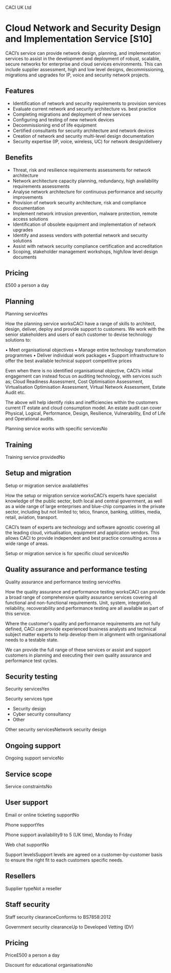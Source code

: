 CACI UK Ltd

Cloud Network and Security Design and Implementation Service [S10]
==================================================================

CACI’s service can provide network design, planning, and implementation services to assist in the development and deployment of robust, scalable, secure networks for enterprise and cloud services environments. This can include supplier assessment, high and low level designs, decommissioning, migrations and upgrades for IP, voice and security network projects.

Features
--------

* Identification of network and security requirements to provision services
* Evaluate current network and security architecture vs. best practice
* Completing migrations and deployment of new services
* Configuring and testing of new network devices
* Decommissioning end of life equipment
* Certified consultants for security architecture and network devices
* Creation of network and security multi-level design documentation
* Security expertise (IP, voice, wireless, UC) for network design/delivery

Benefits
--------

* Threat, risk and resilience requirements assessments for network architecture
* Network architecture capacity planning, redundancy, high availability requirements assessments
* Analyse network architecture for continuous performance and security improvements
* Provision of network security architecture, risk and compliance documentation
* Implement network intrusion prevention, malware protection, remote access solutions
* Identification of obsolete equipment and implementation of network upgrades
* Identify and assess vendors with potential network and security solutions
* Assist with network security compliance certification and accreditation
* Scoping, stakeholder management workshops, high/low level design documents

Pricing
-------

£500 a person a day

Planning
--------

Planning serviceYes

How the planning service worksCACI have a range of skills to architect, design, deliver, deploy and provide support to customers. We work with the senior stakeholders and users of each customer to devise technology solutions to:

• Meet organisational objectives
• Manage entire technology transformation programmes
• Deliver individual work packages
• Support infrastructure to offer the best available technical support competitive prices

Even when there is no identified organisational objective, CACI’s initial engagement can instead focus on auditing technology, with services such as; Cloud Readiness Assessment, Cost Optimisation Assessment, Virtualisation Optimisation Assessment, Virtual Network Assessment, Estate Audit etc.

The above will help identify risks and inefficiencies within the customers current IT estate and cloud consumption model. An estate audit can cover Physical, Logical, Performance, Design, Resilience, Vulnerability, End of Life and Operational audits.

Planning service works with specific servicesNo

Training
--------

Training service providedNo

Setup and migration
-------------------

Setup or migration service availableYes

How the setup or migration service worksCACI’s experts have specialist knowledge of the public sector, both local and central government, as well as a wide range of large enterprises and blue-chip companies in the private sector, including but not limited to; telco, finance, banking, utilities, media, retail, aviation, transport.

CACI’s team of experts are technology and software agnostic covering all the leading cloud, virtualisation, equipment and application vendors. This allows CACI to provide independent and best practice consulting across a wide range of areas.

Setup or migration service is for specific cloud servicesNo

Quality assurance and performance testing
-----------------------------------------

Quality assurance and performance testing serviceYes

How the quality assurance and performance testing worksCACI can provide a broad range of comprehensive quality assurance services covering all functional and non-functional requirements. Unit, system, integration, reliability, recoverability and performance testing are all available as part of this service. 

Where the customer's quality and performance requirements are not fully defined, CACI can provide experienced business analysts and technical subject matter experts to help develop them in alignment with organisational needs to a testable state.

We can provide the full range of these services or assist and support customers in planning and executing their own quality assurance and performance test cycles.

Security testing
----------------

Security servicesYes

Security services type

* Security design
* Cyber security consultancy
* Other

Other security servicesNetwork security design

Ongoing support
---------------

Ongoing support serviceNo

Service scope
-------------

Service constraintsNo

User support
------------

Email or online ticketing supportNo

Phone supportYes

Phone support availability9 to 5 (UK time), Monday to Friday

Web chat supportNo

Support levelsSupport levels are agreed on a customer-by-customer basis to ensure the right fit to each customers specific needs.

Resellers
---------

Supplier typeNot a reseller

Staff security
--------------

Staff security clearanceConforms to BS7858:2012

Government security clearanceUp to Developed Vetting (DV)

Pricing
-------

Price£500 a person a day

Discount for educational organisationsNo